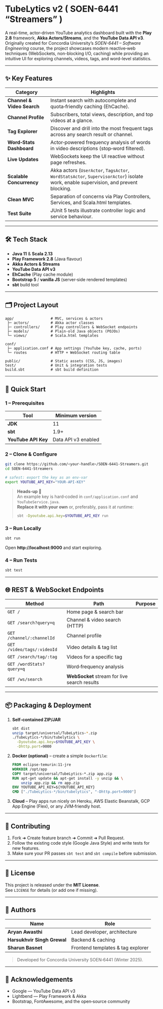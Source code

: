 # TubeLytics v2 ( SOEN-6441 “Streamers” )

A real-time, actor-driven YouTube analytics dashboard built with the **Play 2.8** framework, **Akka Actors/Streams**, and the **YouTube Data API v3**.  
Originally created for Concordia University’s *SOEN-6441 – Software Engineering* course, the project showcases modern reactive‑web techniques (WebSockets, non-blocking I/O, caching) while providing an intuitive UI for exploring channels, videos, tags, and word-level statistics.

---

## ✨ Key Features

| Category | Highlights |
|----------|------------|
| **Channel & Video Search** | Instant search with autocomplete and quota‑friendly caching (EhCache). |
| **Channel Profile** | Subscribers, total views, description, and top videos at a glance. |
| **Tag Explorer** | Discover and drill into the most frequent tags across any search result or channel. |
| **Word‑Stats Dashboard** | Actor‑powered frequency analysis of words in video descriptions (stop‑word filtered). |
| **Live Updates** | WebSockets keep the UI reactive without page refreshes. |
| **Scalable Concurrency** | Akka actors (`UserActor`, `TagsActor`, `WordStatsActor`, `SupervisorActor`) isolate work, enable supervision, and prevent blocking. |
| **Clean MVC** | Separation of concerns via Play Controllers, Services, and Scala.html templates. |
| **Test Suite** | JUnit 5 tests illustrate controller logic and service behaviour. |

---

## 🛠 Tech Stack

* **Java 11** & **Scala 2.13**
* **Play Framework 2.8** (Java flavour)
* **Akka Actors & Streams**
* **YouTube Data API v3**
* **EhCache** (Play cache module)
* **Bootstrap 5** / **vanilla JS** (server‑side rendered templates)
* **sbt** build tool

---

## 🗂 Project Layout

```
app/                 # MVC, services & actors
 ├─ actors/          # Akka actor classes
 ├─ controllers/     # Play controllers & WebSocket endpoints
 ├─ models/          # Plain‑old Java objects (POJOs)
 └─ views/           # Scala.html templates

conf/
 ├─ application.conf # App settings (YouTube key, cache, ports)
 └─ routes           # HTTP + WebSocket routing table

public/              # Static assets (CSS, JS, images)
test/                # Unit & integration tests
build.sbt            # sbt build definition
```

---

## 🚀 Quick Start

### 1 – Prerequisites

| Tool | Minimum version |
|------|-----------------|
| **JDK** | 11 |
| **sbt** | 1.9+ |
| **YouTube API Key** | Data API v3 enabled |

### 2 – Clone & Configure

```bash
git clone https://github.com/<your‑handle>/SOEN‑6441‑Streamers.git
cd SOEN‑6441‑Streamers

# safest: export the key as an env‑var
export YOUTUBE_API_KEY="YOUR‑API‑KEY"
```

> **Heads‑up 🔑**  
> An example key is hard‑coded in `conf/application.conf` and `YouTubeService.java`.  
> **Replace it with your own** or, preferably, pass it at runtime:
>
> ```bash
> sbt -Dyoutube.api.key=$YOUTUBE_API_KEY run
> ```

### 3 – Run Locally

```bash
sbt run
```

Open **http://localhost:9000** and start exploring.

### 4 – Run Tests

```bash
sbt test
```

---

## 🌐 REST & WebSocket Endpoints

| Method | Path | Purpose |
|--------|------|---------|
| `GET /` | Home page & search bar |
| `GET /search?query=q` | Channel & video search (HTTP) |
| `GET /channel/:channelId` | Channel profile |
| `GET /video/tags/:videoId` | Video details & tag list |
| `GET /search/tag/:tag` | Videos for a specific tag |
| `GET /wordStats?query=q` | Word‑frequency analysis |
| `GET /ws/search` | **WebSocket** stream for live search results |

---

## 📦 Packaging & Deployment

1. **Self‑contained ZIP/JAR**

   ```bash
   sbt dist
   unzip target/universal/TubeLytics-*.zip
   ./TubeLytics-*/bin/tubelytics \
     -Dyoutube.api.key=$YOUTUBE_API_KEY \
     -Dhttp.port=9000
   ```

2. **Docker (optional)** – create a simple `Dockerfile`:

   ```dockerfile
   FROM eclipse-temurin:11-jre
   WORKDIR /opt/app
   COPY target/universal/TubeLytics-*.zip app.zip
   RUN apt-get update && apt-get install -y unzip && \
       unzip app.zip && rm app.zip
   ENV YOUTUBE_API_KEY=${YOUTUBE_API_KEY}
   CMD ["./TubeLytics-*/bin/tubelytics", "-Dhttp.port=9000"]
   ```

3. **Cloud** – Play apps run nicely on Heroku, AWS Elastic Beanstalk, GCP App Engine (Flex), or any JVM‑friendly host.

---

## 🤝 Contributing

1. Fork ➜ Create feature branch ➜ Commit ➜ Pull Request.
2. Follow the existing code style (Google Java Style) and write tests for new features.
3. Make sure your PR passes `sbt test` and `sbt compile` before submission.

---

## 📜 License

This project is released under the **MIT License**.  
See `LICENSE` for details (or add one if missing).

---

## 👥 Authors

| Name | Role |
|------|------|
| **Aryan Awasthi** | Lead developer, architecture |
| **Harsukhvir Singh Grewal** | Backend & caching |
| **Sharun Basnet** | Frontend templates & tag explorer |

> Developed for Concordia University SOEN‑6441 (Winter 2025).

---

## 🙏 Acknowledgements

* Google — YouTube Data API v3  
* Lightbend — Play Framework & Akka  
* Bootstrap, FontAwesome, and the open‑source community
